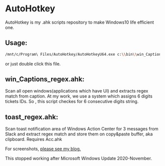 # AutoHotkey

AutoHotkey is my .ahk scripts repository to make Windows10 life efficient one.

## Usage:

```bash
/mnt/c/Program\ Files/AutoHotkey/AutoHotkeyU64.exe c:\\bin\\win_Captions_regex.ahk &
```
or just double click this file.

## win_Captions_regex.ahk:

Scan all open windows(applications which have UI) and extracts regex match from caption. At my work, we use a system which assigns 6 digits tickets IDs. So , this script checkes for 6 consecutive digits string.

## toast_regex.ahk:

Scan toast notification area of Windows Action Center for 3 messages from Slack and extract regex match and store them on copy&paste buffer, aka clipboard. Requires Acc.ahk

For screenshots, [please see my blog.](https://katsumiinoue.wordpress.com/2020/05/03/autohotkeyslack%e9%80%9a%e7%9f%a5grep/)

This stopped working after Microsoft Windows Update 2020-November.
